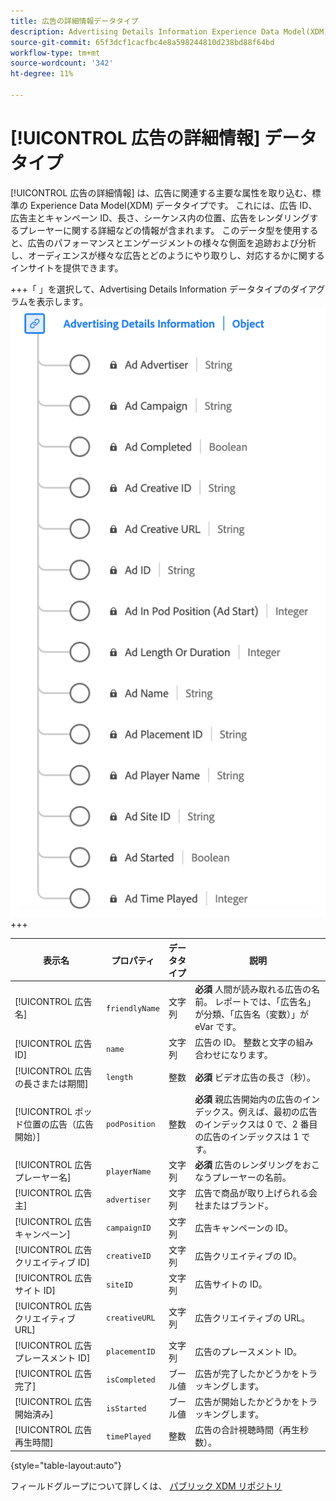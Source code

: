 ```yaml
---
title: 広告の詳細情報データタイプ
description: Advertising Details Information Experience Data Model(XDM) データタイプについて説明します。
source-git-commit: 65f3dcf1cacfbc4e8a598244810d238bd88f64bd
workflow-type: tm+mt
source-wordcount: '342'
ht-degree: 11%

---
```


# [!UICONTROL 広告の詳細情報] データタイプ

[!UICONTROL 広告の詳細情報] は、広告に関連する主要な属性を取り込む、標準の Experience Data Model(XDM) データタイプです。 これには、広告 ID、広告主とキャンペーン ID、長さ、シーケンス内の位置、広告をレンダリングするプレーヤーに関する詳細などの情報が含まれます。 このデータ型を使用すると、広告のパフォーマンスとエンゲージメントの様々な側面を追跡および分析し、オーディエンスが様々な広告とどのようにやり取りし、対応するかに関するインサイトを提供できます。

+++「 」を選択して、Advertising Details Information データタイプのダイアグラムを表示します。
![Advertising Details Information データタイプの図です。](../images/data-types/advertising-details-information.png)
+++

| 表示名 | プロパティ | データタイプ | 説明 |
|----------------------------|-----------------|-----------|-----------------------------------------------------------------------------------------------|
| [!UICONTROL 広告名] | `friendlyName` | 文字列 | **必須** 人間が読み取れる広告の名前。 レポートでは、「広告名」が分類、「広告名（変数）」が eVar です。 |
| [!UICONTROL 広告 ID] | `name` | 文字列 | 広告の ID。 整数と文字の組み合わせになります。 |
| [!UICONTROL 広告の長さまたは期間] | `length` | 整数 | **必須** ビデオ広告の長さ（秒）。 |
| [!UICONTROL ポッド位置の広告（広告開始）] | `podPosition` | 整数 | **必須** 親広告開始内の広告のインデックス。例えば、最初の広告のインデックスは 0 で、2 番目の広告のインデックスは 1 です。 |
| [!UICONTROL 広告プレーヤー名] | `playerName` | 文字列 | **必須** 広告のレンダリングをおこなうプレーヤーの名前。 |
| [!UICONTROL 広告主] | `advertiser` | 文字列 | 広告で商品が取り上げられる会社またはブランド。 |
| [!UICONTROL 広告キャンペーン] | `campaignID` | 文字列 | 広告キャンペーンの ID。 |
| [!UICONTROL 広告クリエイティブ ID] | `creativeID` | 文字列 | 広告クリエイティブの ID。 |
| [!UICONTROL 広告サイト ID] | `siteID` | 文字列 | 広告サイトの ID。 |
| [!UICONTROL 広告クリエイティブ URL] | `creativeURL` | 文字列 | 広告クリエイティブの URL。 |
| [!UICONTROL 広告プレースメント ID] | `placementID` | 文字列 | 広告のプレースメント ID。 |
| [!UICONTROL 広告完了] | `isCompleted` | ブール値 | 広告が完了したかどうかをトラッキングします。 |
| [!UICONTROL 広告開始済み] | `isStarted` | ブール値 | 広告が開始したかどうかをトラッキングします。 |
| [!UICONTROL 広告再生時間] | `timePlayed` | 整数 | 広告の合計視聴時間（再生秒数）。 |

{style="table-layout:auto"}

フィールドグループについて詳しくは、 [パブリック XDM リポジトリ](https://github.com/adobe/xdm/blob/master/components/datatypes/advertisingdetails.schema.json)
